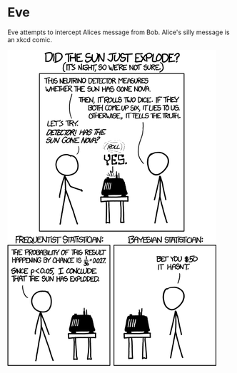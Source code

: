 # Eve

Eve attempts to intercept Alices message from Bob. Alice's silly message is an xkcd comic.

![explodingkittens](../images/frequentists_vs_bayesians.png)
